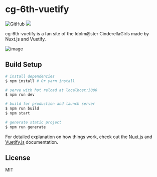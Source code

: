 # cg-6th-vuetify
![GitHub](https://img.shields.io/github/license/mashape/apistatus.svg)
![](https://img.shields.io/badge/release-v1.0.0-blue.svg)

cg-6th-vuetify is a fan site of the Idolm@ster CinderellaGirls made by Nuxt.js and Vuetify.

![image](https://i.imgur.com/8MZH0b7.png)

## Build Setup

``` bash
# install dependencies
$ npm install # Or yarn install

# serve with hot reload at localhost:3000
$ npm run dev

# build for production and launch server
$ npm run build
$ npm start

# generate static project
$ npm run generate
```

For detailed explanation on how things work, check out the [Nuxt.js](https://github.com/nuxt/nuxt.js) and [Vuetify.js](https://vuetifyjs.com/) documentation.

## License
MIT